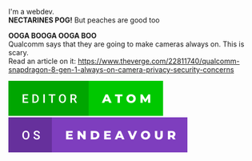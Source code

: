 I'm a webdev.  
**NECTARINES POG!** But peaches are good too  

**OOGA BOOGA OOGA BOO**  
Qualcomm says that they are going to make cameras always on. This is scary.  
Read an article on it: https://www.theverge.com/22811740/qualcomm-snapdragon-8-gen-1-always-on-camera-privacy-security-concerns

<a href="https://atom.io/"><img src="editor-atom.svg"></img></a>
<a href="https://endeavouros.com/"><img src="os-endeavour.svg"></a>
